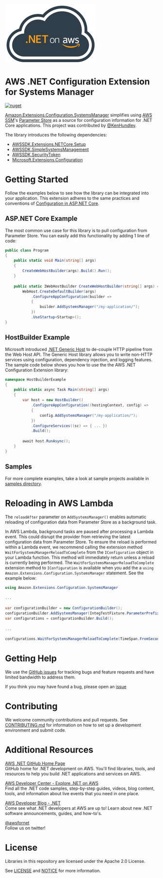 ![.NET on AWS Banner](./logo.png ".NET on AWS")

# AWS .NET Configuration Extension for Systems Manager
[![nuget](https://img.shields.io/nuget/v/Amazon.Extensions.Configuration.SystemsManager.svg)](https://www.nuget.org/packages/Amazon.Extensions.Configuration.SystemsManager/)

[Amazon.Extensions.Configuration.SystemsManager](https://www.nuget.org/packages/Amazon.Extensions.Configuration.SystemsManager/) simplifies using [AWS SSM](https://aws.amazon.com/systems-manager/)'s [Parameter Store](https://docs.aws.amazon.com/systems-manager/latest/userguide/systems-manager-paramstore.html) as a source for configuration information for .NET Core applications.  This project was contributed by [@KenHundley](https://github.com/KenHundley).

The library introduces the following dependencies:

* [AWSSDK.Extensions.NETCore.Setup](https://www.nuget.org/packages/AWSSDK.Extensions.NETCore.Setup/)
* [AWSSDK.SimpleSystemsManagement](https://www.nuget.org/packages/AWSSDK.SimpleSystemsManagement/)
* [AWSSDK.SecurityToken](https://www.nuget.org/packages/AWSSDK.SecurityToken/)
* [Microsoft.Extensions.Configuration](https://www.nuget.org/packages/Microsoft.Extensions.Configuration)

# Getting Started

Follow the examples below to see how the library can be integrated into your application.  This extension adheres to the same practices and conventions of [Configuration in ASP.NET Core](https://docs.microsoft.com/en-us/aspnet/core/fundamentals/configuration/?view=aspnetcore-2.1).

## ASP.NET Core Example
The most common use case for this library is to pull configuration from Parameter Store.  You can easily add this functionality by adding 1 line of code:

```csharp
public class Program
{
    public static void Main(string[] args)
    {
        CreateWebHostBuilder(args).Build().Run();
    }

    public static IWebHostBuilder CreateWebHostBuilder(string[] args) =>
        WebHost.CreateDefaultBuilder(args)
            .ConfigureAppConfiguration(builder =>
            {
                builder.AddSystemsManager("/my-application/");
            })
            .UseStartup<Startup>();
}
```

## HostBuilder Example
Microsoft introduced [.NET Generic Host](https://docs.microsoft.com/en-us/aspnet/core/fundamentals/host/generic-host?view=aspnetcore-2.1) to de-couple HTTP pipeline from the Web Host API.  The Generic Host library allows you to write non-HTTP services using configuration, dependency injection, and logging features.  The sample code below shows you how to use the the AWS .NET Configuration Extension library:

```csharp
namespace HostBuilderExample
{
    public static async Task Main(string[] args)
    {
        var host = new HostBuilder()
            .ConfigureAppConfiguration((hostingContext, config) =>
            {
                config.AddSystemsManager("/my-application/");
            })
            .ConfigureServices((sc) => { ... })
            .Build();

        await host.RunAsync();
    }
}
```

## Samples

For more complete examples, take a look at sample projects available in [samples directory](https://github.com/aws/aws-dotnet-extensions-configuration/tree/master/samples).


# Reloading in AWS Lambda

The `reloadAfter` parameter on `AddSystemsManager()` enables automatic reloading of configuration data from Parameter Store as a background task.

In AWS Lambda, background tasks are paused after processing a Lambda event.  This could disrupt the provider from 
retrieving the latest configuration data from Parameter Store. To ensure the reload is performed within a Lambda event,
we recommend calling the extension method `WaitForSystemsManagerReloadToComplete` from the `IConfiguration` object in 
your Lambda function. This method will immediately return unless a reload is currently being performed.  The `WaitForSystemsManagerReloadToComplete` extension method to `IConfiguration` is available when you add the a
`using Amazon.Extensions.Configuration.SystemsManager` statement.  See the example below:


```csharp
using Amazon.Extensions.Configuration.SystemsManager

...

var configurationBuilder = new ConfigurationBuilder();
configurationBuilder.AddSystemsManager(IntegTestFixture.ParameterPrefix, fixture.AWSOptions);
var configurations = configurationBuilder.Build();

...

configurations.WaitForSystemsManagerReloadToComplete(TimeSpan.FromSeconds(5));
```

# Getting Help

We use the [GitHub issues](https://github.com/aws/aws-dotnet-extensions-configuration/issues) for tracking bugs and feature requests and have limited bandwidth to address them.

If you think you may have found a bug, please open an [issue](https://github.com/aws/aws-dotnet-extensions-configuration/issues/new)


# Contributing

We welcome community contributions and pull requests. See
[CONTRIBUTING.md](./CONTRIBUTING.md) for information on how to set up a development
environment and submit code.

# Additional Resources

[AWS .NET GitHub Home Page](https://github.com/aws/dotnet)  
GitHub home for .NET development on AWS. You'll find libraries, tools, and resources to help you build .NET applications and services on AWS.

[AWS Developer Center - Explore .NET on AWS](https://aws.amazon.com/developer/language/net/)  
Find all the .NET code samples, step-by-step guides, videos, blog content, tools, and information about live events that you need in one place. 

[AWS Developer Blog - .NET](https://aws.amazon.com/blogs/developer/category/programing-language/dot-net/)  
Come see what .NET developers at AWS are up to!  Learn about new .NET software announcements, guides, and how-to's.

[@awsfornet](https://twitter.com/awsfornet)  
Follow us on twitter!

# License

Libraries in this repository are licensed under the Apache 2.0 License. 

See [LICENSE](./LICENSE) and [NOTICE](./NOTICE) for more information.
